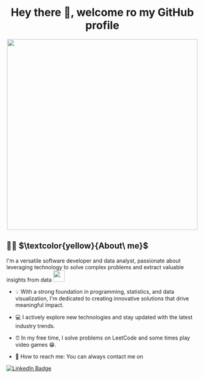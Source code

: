 <div id="header" align="center">
  <h1>Hey there 👋, welcome ro my GitHub profile</h1>
</div>

<div id="header" align="center">
  <img src="https://media.giphy.com/media/LMcB8XospGZO8UQq87/giphy.gif" width="500"/>
</div>

## :woman_technologist: $\textcolor{yellow}{About\ me\}$
<div>
I'm a versatile software developer and data analyst, passionate about leveraging technology to solve complex problems and extract valuable insights from data
<img src="https://media.giphy.com/media/WUlplcMpOCEmTGBtBW/giphy.gif" width="30">
  
- :bulb: With a strong foundation in programming, statistics, and data visualization, I'm dedicated to creating innovative solutions that drive meaningful impact.

- :computer: I actively explore new technologies and stay updated with the latest industry trends.

- :alarm_clock: In my free time, I solve problems on LeetCode and some times play video games :grin:.

- :email: How to reach me: You can always contact me on 
  

</div>

 <div id="badges">
    <a href="your-linkedin-URL">
      <img src="https://img.shields.io/badge/LinkedIn-blue?style=for-the-badge&logo=linkedin&logoColor=white" alt="LinkedIn Badge"/>
    </a>
 </div>
  

<!--
**HagarMostafa/HagarMostafa** is a ✨ _special_ ✨ repository because its `README.md` (this file) appears on your GitHub profile.

Here are some ideas to get you started:

- 🔭 I’m currently working on ...
- 🌱 I’m currently learning ...
- 👯 I’m looking to collaborate on ...
- 🤔 I’m looking for help with ...
- 💬 Ask me about ...
- 📫 How to reach me: ...
- 😄 Pronouns: ...
- ⚡ Fun fact: ...
-->
